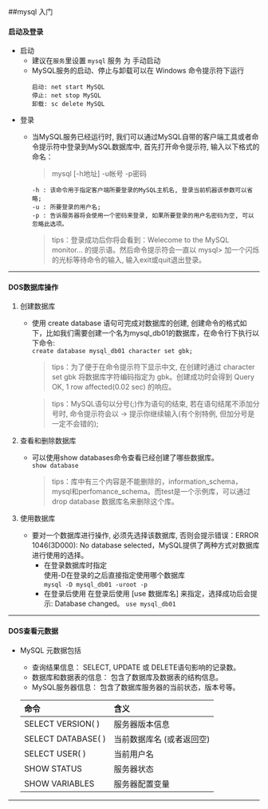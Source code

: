 ##mysql 入门
#### 启动及登录
- 启动
  - 建议在`服务`里设置 `mysql` 服务 为 手动启动
  - MySQL服务的启动、停止与卸载可以在 Windows 命令提示符下运行
    ```
    启动: net start MySQL
    停止: net stop MySQL
    卸载: sc delete MySQL
    ```
- 登录 
  - 当MySQL服务已经运行时, 我们可以通过MySQL自带的客户端工具或者命令提示符中登录到MySQL数据库中, 首先打开命令提示符, 输入以下格式的命名：

    > mysql [-h地址] -u帐号 -p密码
    ```
    -h : 该命令用于指定客户端所要登录的MySQL主机名, 登录当前机器该参数可以省略;
    -u : 所要登录的用户名;
    -p : 告诉服务器将会使用一个密码来登录, 如果所要登录的用户名密码为空, 可以忽略此选项。
    ```
    >tips：登录成功后你将会看到：Welecome to the MySQL monitor... 的提示语。然后命令提示符会一直以 mysql> 加一个闪烁的光标等待命令的输入, 输入exit或quit退出登录。
***

#### DOS数据库操作
1. 创建数据库
   - 使用 create database 语句可完成对数据库的创建, 创建命令的格式如下，比如我们需要创建一个名为mysql_db01的数据库，在命令行下执行以下命令:  
   ```create database mysql_db01 character set gbk;```
     >tips：为了便于在命令提示符下显示中文, 在创建时通过 character set gbk 将数据库字符编码指定为 gbk。创建成功时会得到 Query OK, 1 row affected(0.02 sec) 的响应。  
   
     >tips：MySQL语句以分号(;)作为语句的结束, 若在语句结尾不添加分号时, 命令提示符会以 -> 提示你继续输入(有个别特例, 但加分号是一定不会错的);
 
2. 查看和删除数据库
   - 可以使用show databases命令查看已经创建了哪些数据库。  
   ```show database```
      > tips：库中有三个内容是不能删除的，information_schema，mysql和perfomance_schema。而test是一个示例库，可以通过drop database 数据库名来删除这个库。

3. 使用数据库
    - 要对一个数据库进行操作, 必须先选择该数据库, 否则会提示错误：ERROR 1046(3D000): No database selected，MySQL提供了两种方式对数据库进行使用的选择。
      - 在登录数据库时指定  
        使用-D在登录的之后直接指定使用哪个数据库  
        ```mysql -D mysql_db01 -uroot -p```
      - 在登录后使用
        在登录后使用 [use 数据库名] 来指定，选择成功后会提示: Database changed。
        ```use mysql_db01```

***

#### DOS查看元数据
 - MySQL 元数据包括 
    - 查询结果信息： SELECT, UPDATE 或 DELETE语句影响的记录数。
    - 数据库和数据表的信息： 包含了数据库及数据表的结构信息。
    - MySQL服务器信息： 包含了数据库服务器的当前状态，版本号等。
    
    |命令|含义|
    |:----|:----|
    |SELECT VERSION( ) |服务器版本信息 | 
    |SELECT DATABASE( )|当前数据库名 (或者返回空)| 
    |SELECT USER( )|当前用户名| 
    |SHOW STATUS|服务器状态| 
    |SHOW VARIABLES|服务器配置变量|

***